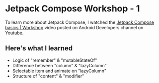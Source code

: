 # Jetpack Compose Workshop - 1

To learn more about Jetpack Compose, I watched the [Jetpack Compose basics | Workshop](https://www.youtube.com/watch?v=qvDo0SKR8-k) video posted on Android Developers channel on Youtube. 

## Here's what I learned
* Logic of "remember" & "mutableStateOf"
* Difference between "column" & "lazyColumn"
* Selectable item and animate on "lazyColumn"
* Structure of "content" & "modifier"
